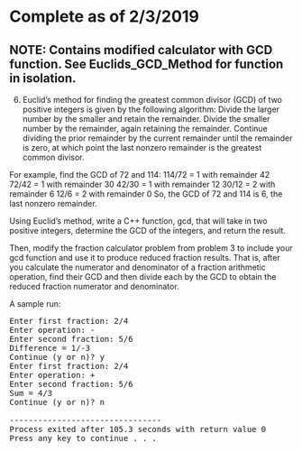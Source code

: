 Complete as of 2/3/2019
===
NOTE: Contains modified calculator with GCD function. See Euclids\_GCD\_Method for function in isolation.
---

6. Euclid’s method for finding the greatest common divisor (GCD) of two positive integers is given by the following algorithm:
Divide the larger number by the smaller and retain the remainder.
Divide the smaller number by the remainder, again retaining the remainder.
Continue dividing the prior remainder by the current remainder until the remainder is zero, at which point the last nonzero remainder is the greatest common divisor.

For example, find the GCD of 72 and 114:
114/72 = 1 with remainder 42
72/42 = 1 with remainder 30
42/30 = 1 with remainder 12
30/12 = 2 with remainder 6
12/6 = 2 with remainder 0
So, the GCD of 72 and 114 is 6, the last nonzero remainder.

Using Euclid’s method, write a C++ function, gcd, that will take in two positive integers, determine the GCD of the integers, and return the result.

Then, modify the fraction calculator problem from problem 3 to include your gcd function and use it to produce reduced fraction results. That is, after you calculate the numerator and denominator of a fraction arithmetic operation, find their GCD and then divide each by the GCD to obtain the reduced fraction numerator and denominator.


A sample run:

<pre>Enter first fraction: 2/4
Enter operation: -
Enter second fraction: 5/6
Difference = 1/-3
Continue (y or n)? y
Enter first fraction: 2/4
Enter operation: +
Enter second fraction: 5/6
Sum = 4/3
Continue (y or n)? n

--------------------------------
Process exited after 105.3 seconds with return value 0
Press any key to continue . . .</pre>
